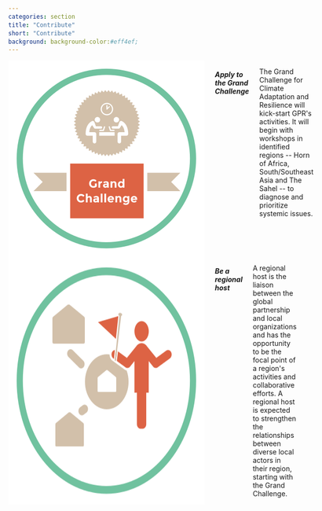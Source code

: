 ```yaml
---
categories: section
title: "Contribute"
short: "Contribute"
background: background-color:#eff4ef;
---
```


<div class="row">
  <div class="medium-4 columns">
  <img src="img/grandchallenge.svg" />
	<h5>Apply to the Grand Challenge</h5>
	<p class="captions">The Grand Challenge for Climate Adaptation and Resilience will kick-start GPR's activities. It will begin with workshops in identified regions -- Horn of Africa, South/Southeast Asia and The Sahel -- to diagnose and prioritize systemic issues.</p>
	</div>
  <div class="medium-4 columns">
  <img src="img/bepartner.svg" />
  <h5>Be a regional host</h5>
	<p class="captions">A regional host is the liaison between the global partnership and local organizations and has the opportunity to be the focal point of a region's activities and collaborative efforts. A regional host is expected to strengthen the relationships between diverse local actors in their region, starting with the Grand Challenge.</p>
	</div>
  <div class="medium-4 columns end">
	</div>
</div>

